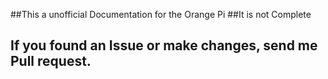 ##This a unofficial Documentation for the Orange Pi
##It is not Complete
## If you found an Issue or make changes, send me Pull request. 
